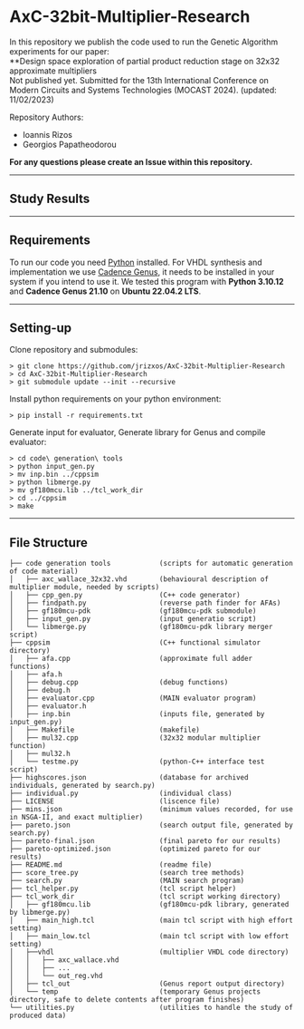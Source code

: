 # AxC-32bit-Multiplier-Research

In this repository we publish the code used to run the Genetic Algorithm experiments for our paper:<br>
**Design space exploration of partial product reduction stage on 32x32 approximate multipliers<br>
Not published yet. Submitted for the 13th International Conference on Modern Circuits and Systems Technologies (MOCAST 2024). (updated: 11/02/2023)

Repository Authors:
- Ioannis Rizos
- Georgios Papatheodorou

**For any questions please create an Issue within this repository.**

---

## Study Results

---

## Requirements

To run our code you need [Python](https://www.python.org/downloads/) installed.
For VHDL synthesis and implementation we use [Cadence Genus](https://www.cadence.com/en_US/home/tools/digital-design-and-signoff/synthesis/genus-synthesis-solution.html), it needs to be installed in your system if you intend to use it.
We tested this program with **Python 3.10.12** and **Cadence Genus 21.10** on **Ubuntu 22.04.2 LTS**.

---

## Setting-up

Clone repository and submodules:
```
> git clone https://github.com/jrizxos/AxC-32bit-Multiplier-Research
> cd AxC-32bit-Multiplier-Research
> git submodule update --init --recursive
```

Install python requirements on your python environment:
```
> pip install -r requirements.txt
```

Generate input for evaluator, Generate library for Genus and compile evaluator:
```
> cd code\ generation\ tools 
> python input_gen.py 
> mv inp.bin ../cppsim
> python libmerge.py
> mv gf180mcu.lib ../tcl_work_dir
> cd ../cppsim 
> make
```

---

## File Structure

```
├── code generation tools            (scripts for automatic generation of code material)
│   ├── axc_wallace_32x32.vhd        (behavioural description of multiplier module, needed by scripts)
│   ├── cpp_gen.py                   (C++ code generator)       
│   ├── findpath.py                  (reverse path finder for AFAs)
│   ├── gf180mcu-pdk                 (gf180mcu-pdk submodule)
│   ├── input_gen.py                 (input generatio script)
│   └── libmerge.py                  (gf180mcu-pdk library merger script)
├── cppsim                           (C++ functional simulator directory)
│   ├── afa.cpp                      (approximate full adder functions)
│   ├── afa.h
│   ├── debug.cpp                    (debug functions)
│   ├── debug.h
│   ├── evaluator.cpp                (MAIN evaluator program)
│   ├── evaluator.h
│   ├── inp.bin                      (inputs file, generated by input_gen.py)
│   ├── Makefile                     (makefile)
│   ├── mul32.cpp                    (32x32 modular multiplier function)
│   ├── mul32.h
│   └── testme.py                    (python-C++ interface test script)
├── highscores.json                  (database for archived individuals, generated by search.py)
├── individual.py                    (individual class)
├── LICENSE                          (liscence file)
├── mins.json                        (minimum values recorded, for use in NSGA-II, and exact multiplier)
├── pareto.json                    	 (search output file, generated by search.py)
├── pareto-final.json                (final pareto for our results)
├── pareto-optimized.json            (optimized pareto for our results)
├── README.md                        (readme file)
├── score_tree.py                    (search tree methods)
├── search.py                        (MAIN search program)
├── tcl_helper.py                    (tcl script helper)
├── tcl_work_dir                     (tcl script working directory)
│   ├── gf180mcu.lib                 (gf180mcu-pdk library, generated by libmerge.py)
│   ├── main_high.tcl                (main tcl script with high effort setting)
│   ├── main_low.tcl                 (main tcl script with low effort setting)
│   ├──vhdl                          (multiplier VHDL code directory)
│   │   ├── axc_wallace.vhd
│   │   ├── ...
│   │   └── out_reg.vhd
│   ├── tcl_out                      (Genus report output directory)
│   └── temp                         (temporary Genus projects directory, safe to delete contents after program finishes)
└── utilities.py                     (utilities to handle the study of produced data)
```

